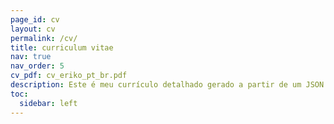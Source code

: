 ```yaml
---
page_id: cv
layout: cv
permalink: /cv/
title: curriculum vitae
nav: true
nav_order: 5
cv_pdf: cv_eriko_pt_br.pdf
description: Este é meu currículo detalhado gerado a partir de um JSON seguindo o schema 'Resume JSON', que é um padrão para geração de currículos. Caso você queira uma versão resumida, tenho uma versão em PDF gerada via Latex; favor clicar no botão "PDF" acima.
toc:
  sidebar: left
---
```

